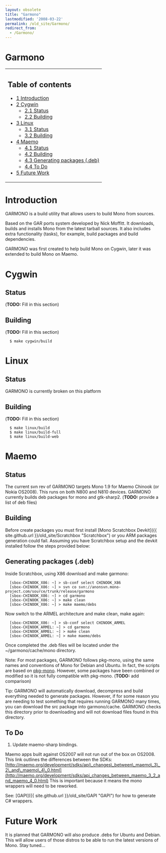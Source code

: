 ```yaml
---
layout: obsolete
title: "Garmono"
lastmodified: '2008-03-22'
permalink: /old_site/Garmono/
redirect_from:
  - /Garmono/
---
```


Garmono
=======

<table>
<col width="100%" />
<tbody>
<tr class="odd">
<td align="left"><h2>Table of contents</h2>
<ul>
<li><a href="#introduction">1 Introduction</a></li>
<li><a href="#cygwin">2 Cygwin</a>
<ul>
<li><a href="#status">2.1 Status</a></li>
<li><a href="#building">2.2 Building</a></li>
</ul></li>
<li><a href="#linux">3 Linux</a>
<ul>
<li><a href="#status_2">3.1 Status</a></li>
<li><a href="#building_2">3.2 Building</a></li>
</ul></li>
<li><a href="#maemo">4 Maemo</a>
<ul>
<li><a href="#status_3">4.1 Status</a></li>
<li><a href="#building_3">4.2 Building</a></li>
<li><a href="#generating-packages-deb">4.3 Generating packages (.deb)</a></li>
<li><a href="#to-do">4.4 To Do</a></li>
</ul></li>
<li><a href="#future-work">5 Future Work</a></li>
</ul></td>
</tr>
</tbody>
</table>

Introduction
============

GARMONO is a build utility that allows users to build Mono from sources.

Based on the GAR ports system developed by Nick Moffitt. It downloads, builds and installs Mono from the latest tarball sources. It also includes extra functionality (tasks), for example, build packages and build dependencies.

GARMONO was first created to help build Mono on Cygwin, later it was extended to build Mono on Maemo.

Cygwin
======

Status
------

(**TODO:** Fill in this section)

Building
--------

(**TODO:** Fill in this section)

      $ make cygwin/build

Linux
=====

Status
------

GARMONO is currently broken on this platform

Building
--------

(**TODO:** Fill in this section)

      $ make linux/build
      $ make linux/build-full
      $ make linux/build-web

Maemo
=====

Status
------

The current svn rev of GARMONO targets Mono 1.9 for Maemo Chinook (or Nokia OS2008). This runs on both N800 and N810 devices. GARMONO currently builds deb packages for mono and gtk-sharp2. (**TODO:** provide a list of deb files)

Building
--------

Before create packages you must first install [Mono Scratchbox Devkit]({{ site.github.url }}/old_site/Scratchbox "Scratchbox") or you ARM packages generation could fail. Assuming you have Scratchbox setup and the devkit installed follow the steps provided below:

Generating packages (.deb)
--------------------------

Inside Scratchbox, using X86 download and make garmono:

      [sbox-CHINOOK_X86: ~] > sb-conf select CHINOOK_X86
      [sbox-CHINOOK_X86: ~] > svn co svn://anonsvn.mono-project.com/source/trunk/release/garmono
      [sbox-CHINOOK_X86: ~] > cd garmono
      [sbox-CHINOOK_X86: ~] > make clean
      [sbox-CHINOOK_X86: ~] > make maemo/debs

Now switch to the ARMEL architecture and make clean, make again:

      [sbox-CHINOOK_X86: ~] > sb-conf select CHINOOK_ARMEL
      [sbox-CHINOOK_ARMEL: ~] > cd garmono
      [sbox-CHINOOK_ARMEL: ~] > make clean
      [sbox-CHINOOK_ARMEL: ~] > make maemo/debs

Once completed the .deb files will be located under the \~/garmono/cache/mono directory.

Note: For most packages, GARMONO follows pkg-mono, using the same names and conventions of Mono for Debian and Ubuntu. In fact, the scripts are based on [pkg-mono](http://pkg-mono.alioth.debian.org/). However, some packages have been combined or modified so it is not fully compatible with pkg-mono. (**TODO:** add comparison)

Tip: GARMONO will automatically download, decompress and build everything needed to generate packages. However, if for some reason you are needing to test something that requires running GARMONO many times, you can download the src package into garmono/cache. GARMONO checks this directory prior to downloading and will not download files found in this directory.

To Do
-----

1. Update maemo-sharp bindings.

Maemo apps built against OS2007 will not run out of the box on OS2008. This link outlines the differences between the SDKs: [http://maemo.org/development/sdks/api\_changes\_between\_maemo\_3\_2\_and\_maemo\_4\_0.html](http://maemo.org/development/sdks/api_changes_between_maemo_3_2_and_maemo_4_0.html) This is important because it means the mono wrappers will need to be reworked.

See: [GAPI]({{ site.github.url }}/old_site/GAPI "GAPI") for how to generate C\# wrappers.

Future Work
===========

It is planned that GARMONO will also produce .debs for Ubuntu and Debian. This will allow users of those distros to be able to run the latest versions of Mono. Stay tuned...

